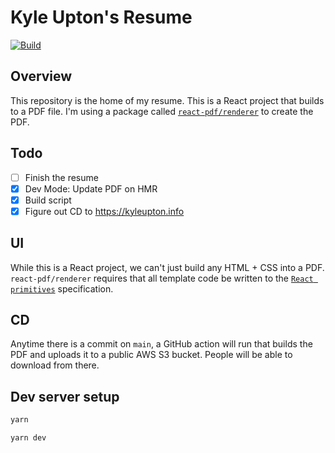 # Kyle Upton's Resume

[![Build](https://github.com/kyleaupton/resume/actions/workflows/build.yml/badge.svg)](https://github.com/kyleaupton/resume/actions/workflows/build.yml)

## Overview

This repository is the home of my resume. This is a React project that builds to a PDF file. I'm using a package called [`react-pdf/renderer`](https://www.npmjs.com/package/@react-pdf/renderer) to create the PDF.

## Todo

- [ ] Finish the resume
- [x] Dev Mode: Update PDF on HMR
- [x] Build script
- [x] Figure out CD to https://kyleupton.info

## UI

While this is a React project, we can't just build any HTML + CSS into a PDF. `react-pdf/renderer` requires that all template code be written to the [`React primitives`](https://github.com/lelandrichardson/react-primitives) specification.

## CD

Anytime there is a commit on `main`, a GitHub action will run that builds the PDF and uploads it to a public AWS S3 bucket. People will be able to download from there.

## Dev server setup

```bash
yarn

yarn dev
```
